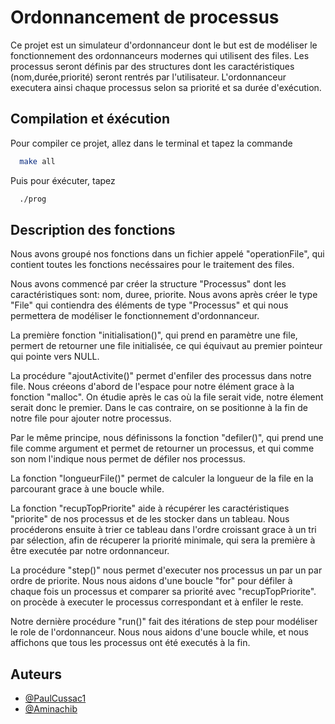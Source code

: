 
# Ordonnancement de processus

Ce projet est un simulateur d'ordonnanceur dont le but est de modéliser le
fonctionnement des ordonnanceurs modernes qui utilisent des files. Les processus 
seront définis par des structures dont les caractéristiques (nom,durée,priorité) 
seront rentrés par l'utilisateur. L'ordonnanceur executera ainsi chaque processus 
selon sa priorité et sa durée d'exécution.


## Compilation et éxécution
Pour compiler ce projet, allez dans le terminal et tapez la commande 

```bash
  make all
```
Puis pour éxécuter, tapez
```bash
  ./prog
```
## Description des fonctions
Nous avons groupé nos fonctions dans un fichier appelé "operationFile", qui contient toutes
les fonctions necéssaires pour le traitement des files. 

Nous avons commencé par créer la structure "Processus" dont les caractéristiques 
sont: nom, duree, priorite. Nous avons après créer le type "File" qui contiendra des 
éléments de type "Processus" et qui nous permettera de modéliser le fonctionnement
d'ordonnanceur.

La première fonction "initialisation()", qui prend en paramètre une file, permert 
de retourner une file initialisée, ce qui équivaut au premier pointeur qui pointe 
vers NULL.

La procédure "ajoutActivite()" permet d'enfiler des processus dans notre file. 
Nous créeons  d'abord de l'espace pour notre élément grace à la fonction "malloc".
On étudie après le cas où la file serait vide, notre élement serait donc le premier.
Dans le cas contraire, on se positionne à la fin de notre file pour ajouter notre processus.

Par le même principe, nous définissons la fonction "defiler()", qui prend une file comme
argument et permet de retourner un processus, et qui comme son nom l'indique
nous permet de défiler nos processus.

La fonction "longueurFile()" permet de calculer la longueur de la file en la parcourant
grace à une boucle while.

La fonction "recupTopPriorite" aide à récupérer les caractéristiques "priorite" 
de nos processus et de les stocker dans un tableau. Nous procéderons ensuite à trier 
ce tableau dans l'ordre croissant grace à un tri par sélection, afin de récuperer la priorité 
minimale, qui sera la première à être executée par notre ordonnanceur.
 
La procédure "step()" nous permet d'executer nos processus un par un par ordre
de priorite. Nous nous aidons d'une boucle "for" pour défiler à chaque fois un 
processus et comparer sa priorité avec "recupTopPriorite". on procède à executer 
le processus correspondant et à enfiler le reste.

Notre dernière procédure "run()" fait des itérations de step pour modéliser le role
de l'ordonnanceur. Nous nous aidons d'une boucle while, et nous affichons que tous les
processus ont été executés à la fin.




## Auteurs

- [@PaulCussac1](https://www.github.com/PaulCussac1)
- [@Aminachib](https://www.github.com/Aminachib)
